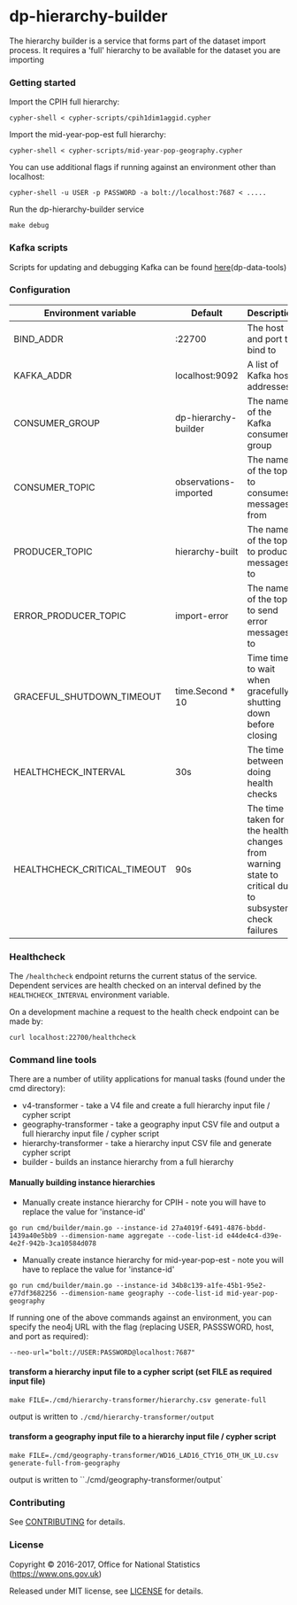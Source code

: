 dp-hierarchy-builder
================

The hierarchy builder is a service that forms part of the dataset import process. It requires a 'full' hierarchy to be available for the dataset you are importing


### Getting started

Import the CPIH full hierarchy:

`cypher-shell < cypher-scripts/cpih1dim1aggid.cypher`

Import the mid-year-pop-est full hierarchy:

`cypher-shell < cypher-scripts/mid-year-pop-geography.cypher`

You can use additional flags if running against an environment other than localhost:

`cypher-shell -u USER -p PASSWORD -a bolt://localhost:7687 < .....`

Run the dp-hierarchy-builder service

`make debug` 

### Kafka scripts

Scripts for updating and debugging Kafka can be found [here](https://github.com/ONSdigital/dp-data-tools)(dp-data-tools)

### Configuration

| Environment variable         | Default               | Description
| ---------------------------- | --------------------- | -----------
| BIND_ADDR                    | :22700                | The host and port to bind to
| KAFKA_ADDR                   | localhost:9092        | A list of Kafka host addresses
| CONSUMER_GROUP               | dp-hierarchy-builder  | The name of the Kafka consumer group
| CONSUMER_TOPIC               | observations-imported | The name of the topic to consumes messages from
| PRODUCER_TOPIC               | hierarchy-built       | The name of the topic to produces messages to
| ERROR_PRODUCER_TOPIC         | import-error          | The name of the topic to send error messages to
| GRACEFUL_SHUTDOWN_TIMEOUT    | time.Second * 10      | Time time to wait when gracefully shutting down before closing
| HEALTHCHECK_INTERVAL         | 30s                   | The time between doing health checks
| HEALTHCHECK_CRITICAL_TIMEOUT | 90s                   | The time taken for the health changes from warning state to critical due to subsystem check failures

### Healthcheck

 The `/healthcheck` endpoint returns the current status of the service. Dependent services are health checked on an interval defined by the `HEALTHCHECK_INTERVAL` environment variable.

 On a development machine a request to the health check endpoint can be made by:

 `curl localhost:22700/healthcheck`

### Command line tools

There are a number of utility applications for manual tasks (found under the cmd directory):

* v4-transformer - take a V4 file and create a full hierarchy input file / cypher script
* geography-transformer - take a geography input CSV file and output a full hierarchy input file / cypher script
* hierarchy-transformer - take a hierarchy input CSV file and generate cypher script
* builder - builds an instance hierarchy from a full hierarchy

#### Manually building instance hierarchies

* Manually create instance hierarchy for CPIH - note you will have to replace the value for 'instance-id'

`go run cmd/builder/main.go --instance-id 27a4019f-6491-4876-bbdd-1439a40e5bb9 --dimension-name aggregate --code-list-id e44de4c4-d39e-4e2f-942b-3ca10584d078`

* Manually create instance hierarchy for mid-year-pop-est - note you will have to replace the value for 'instance-id'

`go run cmd/builder/main.go --instance-id 34b8c139-a1fe-45b1-95e2-e77df3682256 --dimension-name geography --code-list-id mid-year-pop-geography`

If running one of the above commands against an environment, you can specify the neo4j URL with the flag (replacing USER, PASSSWORD, host, and port as required):

`--neo-url="bolt://USER:PASSWORD@localhost:7687"`

#### transform a hierarchy input file to a cypher script (set FILE as required input file)

`make FILE=./cmd/hierarchy-transformer/hierarchy.csv generate-full`

output is written to `./cmd/hierarchy-transformer/output`

#### transform a geography input file to a hierarchy input file / cypher script

`make FILE=./cmd/geography-transformer/WD16_LAD16_CTY16_OTH_UK_LU.csv  generate-full-from-geography `

output is written to ``./cmd/geography-transformer/output`

### Contributing

See [CONTRIBUTING](CONTRIBUTING.md) for details.

### License

Copyright © 2016-2017, Office for National Statistics (https://www.ons.gov.uk)

Released under MIT license, see [LICENSE](LICENSE.md) for details.
